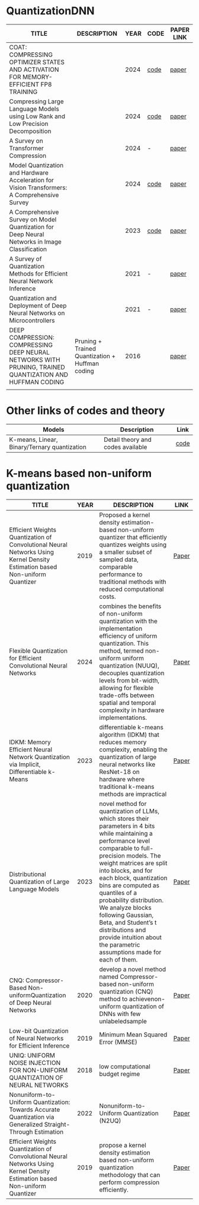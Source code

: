 # QuantizationDNN


| TITLE |DESCRIPTION| YEAR | CODE | PAPER LINK |
|-------|------|------|------|--------|
| COAT: COMPRESSING OPTIMIZER STATES AND ACTIVATION FOR MEMORY-EFFICIENT FP8 TRAINING|          | 2024 | [code](https://github.com/NVlabs/COAT)                                   | [paper](https://arxiv.org/abs/2410.19313) |
| Compressing Large Language Models using Low Rank and Low Precision Decomposition    |         | 2024 | [code](https://github.com/pilancilab/caldera)                            | [paper](https://arxiv.org/abs/2405.18886) |
| A Survey on Transformer Compression                                                  |        | 2024 |  -                                                                       | [paper](https://arxiv.org/abs/2402.05964) |
| Model Quantization and Hardware Acceleration for Vision Transformers: A Comprehensive Survey | | 2024 |[code](https://github.com/DD-DuDa/awesome-vit-quantization-acceleration)  | [paper](https://arxiv.org/abs/2405.00314) |
|A Comprehensive Survey on Model Quantization for Deep Neural Networks in Image Classification | | 2023 | [code](https://github.com/NVIDIA/FasterTransformer)                      | [paper](https://dl.acm.org/doi/10.1145/3623402) |
|  A Survey of Quantization Methods for Efficient Neural Network Inference                     || 2021 |  -                                                                       | [paper](https://arxiv.org/abs/2103.13630) |
| Quantization and Deployment of Deep Neural Networks on Microcontrollers                      | |2021 | -                                                                        | [paper](https://arxiv.org/abs/2105.13331) |
| DEEP COMPRESSION: COMPRESSING DEEP NEURAL NETWORKS WITH PRUNING, TRAINED QUANTIZATION AND HUFFMAN CODING  | Pruning + Trained Quantization + Huffman coding  |  2016 |  | [paper](https://arxiv.org/abs/1510.00149)  |
|     |     |     |  ||


# Other links of codes and theory

|Models| Description | Link |
|-----|------|------|
|K-means, Linear, Binary/Ternary quantization | Detail theory and codes available| [code](https://www.coditation.com/blog/how-to-optimize-large-deep-learning-models-using-quantization#:~:text=K%2DMeans%2Dbased%20quantization%20is,the%20K%2DMeans%20clustering%20algorithm.)|


# K-means based non-uniform quantization
| TITLE | YEAR | DESCRIPTION |LINK |
|------|-------|------|-------|
| Efficient Weights Quantization of Convolutional Neural Networks Using Kernel Density Estimation based Non-uniform Quantizer |  2019  | Proposed a kernel density estimation-based non-uniform quantizer that efficiently quantizes weights using a smaller subset of sampled data, comparable performance to traditional methods with reduced computational costs. | [Paper](https://mdpi.com/2076-3417/9/12/2559?utm_source=chatgpt.com)  |
|  Flexible Quantization for Efficient Convolutional Neural Networks | 2024  | combines the benefits of non-uniform quantization with the implementation efficiency of uniform quantization. This method, termed non-uniform uniform quantization (NUUQ), decouples quantization levels from bit-width, allowing for flexible trade-offs between spatial and temporal complexity in hardware implementations. | [Paper](https://www.mdpi.com/2079-9292/13/10/1923?utm_source=chatgpt.com) |
| IDKM: Memory Efficient Neural Network Quantization via Implicit, Differentiable k-Means |  2023  |  differentiable k-means algorithm (IDKM) that reduces memory complexity, enabling the quantization of large neural networks like ResNet-18 on hardware where traditional k-means methods are impractical  |  [Paper](https://arxiv.org/abs/2312.07759?utm_source=chatgpt.com)  |
| Distributional Quantization of Large Language Models | 2023 | novel method for quantization of LLMs, which stores their parameters in 4 bits while maintaining a performance level comparable to full-precision models. The weight matrices are split into blocks, and for each block, quantization bins are computed as quantiles of a probability distribution. We analyze blocks following Gaussian, Beta, and Student’s t distributions and provide intuition about the parametric assumptions made for each of them. | [Paper](https://www.google.com/search?q=Distributional+Quantization+of+Large+Language+Models&rlz=1C1GCEU_enMY1056MY1057&oq=Distributional+Quantization+of+Large+Language+Models&gs_lcrp=EgZjaHJvbWUyBggAEEUYOTIKCAEQABiABBiiBDIHCAIQABjvBTIKCAMQABiABBiiBNIBBzUzMGowajeoAgCwAgA&sourceid=chrome&ie=UTF-8#vhid=zephyr:0&vssid=atritem-https://www.cee.org/sites/default/files/rsi/Papers/Cholakov_Radostin.pdf) |
| CNQ: Compressor-Based Non-uniformQuantization of Deep Neural Networks | 2020 | develop a novel method named Compressor-based non-uniform quantization (CNQ) method to achievenon-uniform quantization of DNNs with few unlabeledsample | [Paper](https://ietresearch.onlinelibrary.wiley.com/doi/epdf/10.1049/cje.2020.09.014) |
| Low-bit Quantization of Neural Networks for Efficient Inference | 2019 | Minimum Mean Squared Error (MMSE) | [Paper](https://www.google.com/search?q=low-bit+quantization+of+neural+networks+for+efficient+inference&rlz=1C1GCEU_enMY1056MY1057&oq=Low-bit+Quantization+of+Neural+Networks+for+Efficient+Inference&gs_lcrp=EgZjaHJvbWUqBwgAEAAYgAQyBwgAEAAYgAQyBggBEEUYPNIBBzM3OWowajeoAgCwAgA&sourceid=chrome&ie=UTF-8) |
| UNIQ: UNIFORM NOISE INJECTION FOR NON-UNIFORM QUANTIZATION OF NEURAL NETWORKS | 2018 | low computational budget regime | [Paper](https://www.google.com/search?q=UNIQ%3A+UNIFORM+NOISE+INJECTION+FOR+NON-UNIFORM+QUANTIZATION+OF+NEURAL+NETWORKS&rlz=1C1GCEU_enMY1056MY1057&oq=UNIQ%3A+UNIFORM+NOISE+INJECTION+FOR+NON-UNIFORM+QUANTIZATION+OF+NEURAL+NETWORKS&gs_lcrp=EgZjaHJvbWUyBggAEEUYOTIGCAEQRRg60gEHODA2ajBqN6gCALACAA&sourceid=chrome&ie=UTF-8) |
| Nonuniform-to-Uniform Quantization: Towards Accurate Quantization via Generalized Straight-Through Estimation | 2022 | Nonuniform-to-Uniform Quantization (N2UQ) | [Paper](https://ieeexplore.ieee.org/stamp/stamp.jsp?tp=&arnumber=9879262) |
| Efficient Weights Quantization of Convolutional Neural Networks Using Kernel Density Estimation based Non-uniform Quantizer | 2019 | propose a kernel density estimation based non-uniform quantization methodology that can perform compression efficiently. | [Paper](https://www.mdpi.com/2076-3417/9/12/2559) |









